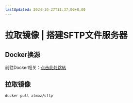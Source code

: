 ```yaml
---
lastUpdated: 2024-10-27T11:37:00+8:00
---
```


# 拉取镜像 | 搭建SFTP文件服务器

## Docker换源

前往Docker相关：[点击此处跳转](/Docker/Docker换源)

## 拉取镜像

```docker pull atmoz/sftp```